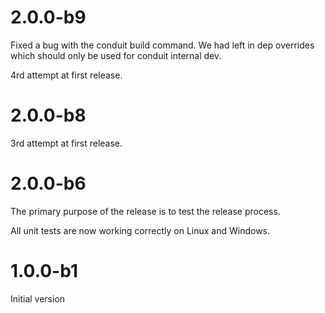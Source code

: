 # 2.0.0-b9
Fixed a bug with the conduit build command. We had left in dep overrides 
which should only be used for conduit internal dev.

4rd attempt at first release.

# 2.0.0-b8
3rd attempt at first release.

# 2.0.0-b6
The primary purpose of the release is to test the release process.

All unit tests are now working correctly on Linux and Windows.

# 1.0.0-b1
Initial version
